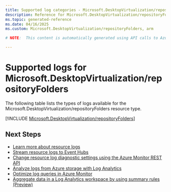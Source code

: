 ```yaml
---
title: Supported log categories - Microsoft.DesktopVirtualization/repositoryFolders
description: Reference for Microsoft.DesktopVirtualization/repositoryFolders in Azure Monitor Logs.
ms.topic: generated-reference
ms.date: 04/16/2025
ms.custom: Microsoft.DesktopVirtualization/repositoryFolders, arm

# NOTE:  This content is automatically generated using API calls to Azure. Any edits made on these files will be overwritten in the next run of the script. 

---
```





# Supported logs for Microsoft.DesktopVirtualization/repositoryFolders  
The following table lists the types of logs available for the Microsoft.DesktopVirtualization/repositoryFolders resource type.
  

  
[!INCLUDE [Microsoft.DesktopVirtualization/repositoryFolders](~/reusable-content/ce-skilling/azure/includes/azure-monitor/reference/logs/microsoft-desktopvirtualization-repositoryfolders-logs-include.md)]  
  

## Next Steps

* [Learn more about resource logs](/azure/azure-monitor/essentials/platform-logs-overview)
* [Stream resource logs to Event Hubs](/azure/azure-monitor/essentials/resource-logs#send-to-azure-event-hubs)
* [Change resource log diagnostic settings using the Azure Monitor REST API](/rest/api/monitor/diagnosticsettings)
* [Analyze logs from Azure storage with Log Analytics](/azure/azure-monitor/essentials/resource-logs#send-to-log-analytics-workspace)
* [Optimize log queries in Azure Monitor](/azure/azure-monitor/logs/query-optimization)
* [Aggregate data in a Log Analytics workspace by using summary rules (Preview)](/azure/azure-monitor/logs/summary-rules)